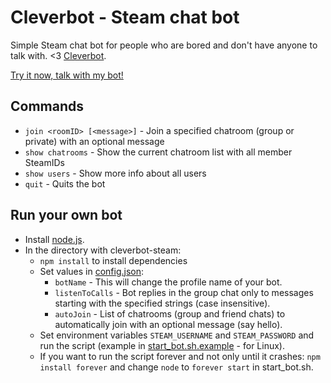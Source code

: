# Cleverbot - Steam chat bot

Simple Steam chat bot for people who are bored and don't have anyone to talk with. <3 [Cleverbot](http://www.cleverbot.com/).

[Try it now, talk with my bot!](http://steamcommunity.com/id/YouAreABot/)

## Commands

* `join <roomID> [<message>]` - Join a specified chatroom (group or private) with an optional message
* `show chatrooms` - Show the current chatroom list with all member SteamIDs
* `show users` - Show more info about all users
* `quit` - Quits the bot

## Run your own bot

* Install [node.js](http://nodejs.org/).
* In the directory with cleverbot-steam:
  * `npm install` to install dependencies
  * Set values in [config.json](config.json):
      * `botName` - This will change the profile name of your bot.
      * `listenToCalls` - Bot replies in the group chat only to messages starting with the specified strings (case insensitive).
      * `autoJoin` - List of chatrooms (group and friend chats) to automatically join with an optional message (say hello).
  * Set environment variables `STEAM_USERNAME` and `STEAM_PASSWORD` and run the script (example in [start_bot.sh.example](start_bot.sh.example) - for Linux).
  * If you want to run the script forever and not only until it crashes: `npm install forever` and change `node` to `forever start` in start_bot.sh.